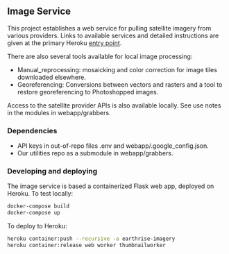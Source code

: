 
## Image Service

This project establishes a web service for pulling satellite imagery from
various providers. Links to available services and detailed instructions are given 
at the primary Heroku [entry point](http://earthrise-imagery.herokuapp.com).

There are also several tools available for local image processing: 
* Manual_reprocessing: mosaicking and color correction for image tiles downloaded elsewhere.
* Georeferencing: Conversions between vectors and rasters and a tool to restore georeferencing to Photoshopped images.

Access to the satellite provider APIs is also available locally. See use notes in the modules in webapp/grabbers.

### Dependencies 

* API keys in out-of-repo files .env and webapp/.google_config.json.
* Our utilities repo as a submodule in webapp/grabbers. 

### Developing and deploying

The image service is based a containerized Flask web app, deployed on
Heroku. To test locally:

```bash
docker-compose build
docker-compose up
```

To deploy to Heroku:

```bash
heroku container:push --recursive -a earthrise-imagery
heroku container:release web worker thumbnailworker

```
